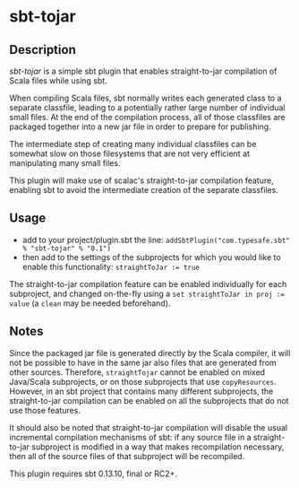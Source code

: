 # sbt-tojar

## Description

*sbt-tojar* is a simple sbt plugin that enables straight-to-jar compilation of Scala files while using sbt.

When compiling Scala files, sbt normally writes each generated class to a separate classfile, leading to
a potentially rather large number of individual small files. At the end of the compilation process,
all of those classfiles are packaged together into a new jar file in order to prepare for publishing.

The intermediate step of creating many individual classfiles can be somewhat slow on those filesystems
that are not very efficient at manipulating many small files.

This plugin will make use of scalac's straight-to-jar compilation feature, enabling sbt to avoid the
intermediate creation of the separate classfiles.

## Usage

* add to your project/plugin.sbt the line:
   `addSbtPlugin("com.typesafe.sbt" % "sbt-tojar" % "0.1")`
* then add to the settings of the subprojects for which you would like to enable this functionality:
   `straightToJar := true`

The straight-to-jar compilation feature can be enabled individually for each
subproject, and changed on-the-fly using a `set straightToJar in proj := value` (a `clean` may be
needed beforehand).

## Notes

Since the packaged jar file is generated directly by the Scala compiler, it will not be possible
to have in the same jar also files that are generated from other sources. Therefore, `straightTojar` cannot
be enabled on mixed Java/Scala subprojects, or on those subprojects that use `copyResources`.
However, in an sbt project that contains many different subprojects, the straight-to-jar compilation can
be enabled on all the subprojects that do not use those features.

It should also be noted that straight-to-jar compilation will disable the usual incremental compilation
mechanisms of sbt: if any source file in a straight-to-jar subproject is modified in a way that makes
recompilation necessary, then all of the source files of that subproject will be recompiled.

This plugin requires sbt 0.13.10, final or RC2+.
